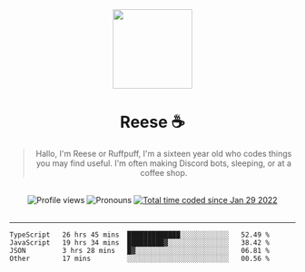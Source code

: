 <div align='center'>
  <img src='https://cdn.reeseharlak.com/reese.jpg' width='140' height='140' />
  <h1>Reese ☕️</h1>
  <blockquote>Hallo, I'm Reese or Ruffpuff, I'm a sixteen year old who codes things you may find useful. I'm often making Discord bots, sleeping, or at a coffee shop.</blockquote>
  
  <br />
  
  <img alt="Profile views" src="https://komarev.com/ghpvc/?username=ruffpuff1" />
  <img alt='Pronouns' src='https://img.shields.io/endpoint?url=https://pronoundb.org/shields/61181f81be124c42b207bffd' />
  <a href="https://wakatime.com/@72bf611d-9557-4a85-aa1d-46f6a3346744"><img src="https://wakatime.com/badge/user/72bf611d-9557-4a85-aa1d-46f6a3346744.svg" alt="Total time coded since Jan 29 2022" /></a>
</div><br />

<hr />

<!--START_SECTION:waka-->

```text
TypeScript   26 hrs 45 mins  █████████████░░░░░░░░░░░░   52.49 %
JavaScript   19 hrs 34 mins  █████████▓░░░░░░░░░░░░░░░   38.42 %
JSON         3 hrs 28 mins   █▓░░░░░░░░░░░░░░░░░░░░░░░   06.81 %
Other        17 mins         ░░░░░░░░░░░░░░░░░░░░░░░░░   00.56 %
```

<!--END_SECTION:waka-->
